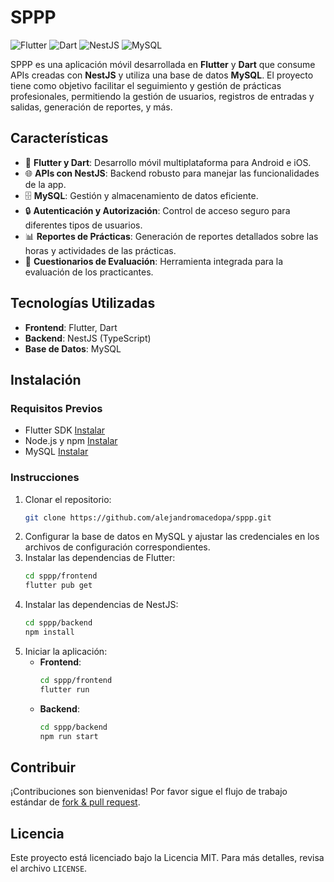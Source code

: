 # SPPP

![Flutter](https://img.shields.io/badge/Flutter-02569B?style=for-the-badge&logo=flutter&logoColor=white)
![Dart](https://img.shields.io/badge/Dart-0175C2?style=for-the-badge&logo=dart&logoColor=white)
![NestJS](https://img.shields.io/badge/NestJS-E0234E?style=for-the-badge&logo=nestjs&logoColor=white)
![MySQL](https://img.shields.io/badge/MySQL-4479A1?style=for-the-badge&logo=mysql&logoColor=white)

SPPP es una aplicación móvil desarrollada en **Flutter** y **Dart** que consume APIs creadas con **NestJS** y utiliza una base de datos **MySQL**. El proyecto tiene como objetivo facilitar el seguimiento y gestión de prácticas profesionales, permitiendo la gestión de usuarios, registros de entradas y salidas, generación de reportes, y más.

## Características

- 📱 **Flutter y Dart**: Desarrollo móvil multiplataforma para Android e iOS.
- 🌐 **APIs con NestJS**: Backend robusto para manejar las funcionalidades de la app.
- 🗄️ **MySQL**: Gestión y almacenamiento de datos eficiente.
- 🔒 **Autenticación y Autorización**: Control de acceso seguro para diferentes tipos de usuarios.
- 📊 **Reportes de Prácticas**: Generación de reportes detallados sobre las horas y actividades de las prácticas.
- 📝 **Cuestionarios de Evaluación**: Herramienta integrada para la evaluación de los practicantes.

## Tecnologías Utilizadas

- **Frontend**: Flutter, Dart
- **Backend**: NestJS (TypeScript)
- **Base de Datos**: MySQL

## Instalación

### Requisitos Previos

- Flutter SDK [Instalar](https://docs.flutter.dev/get-started/install)
- Node.js y npm [Instalar](https://nodejs.org/)
- MySQL [Instalar](https://dev.mysql.com/downloads/)

### Instrucciones

1. Clonar el repositorio:
    ```bash
    git clone https://github.com/alejandromacedopa/sppp.git
    ```
2. Configurar la base de datos en MySQL y ajustar las credenciales en los archivos de configuración correspondientes.
3. Instalar las dependencias de Flutter:
    ```bash
    cd sppp/frontend
    flutter pub get
    ```
4. Instalar las dependencias de NestJS:
    ```bash
    cd sppp/backend
    npm install
    ```
5. Iniciar la aplicación:
    - **Frontend**: 
        ```bash
        cd sppp/frontend
        flutter run
        ```
    - **Backend**: 
        ```bash
        cd sppp/backend
        npm run start
        ```

## Contribuir

¡Contribuciones son bienvenidas! Por favor sigue el flujo de trabajo estándar de [fork & pull request](https://guides.github.com/activities/forking/).

## Licencia

Este proyecto está licenciado bajo la Licencia MIT. Para más detalles, revisa el archivo `LICENSE`.
